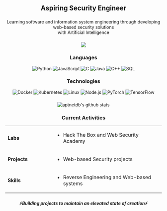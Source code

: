 <!--
**aptnetdb/aptnetdb** is a ✨ _special_ ✨ repository because its `README.md` (this file) appears on your GitHub profile.

Here are some ideas to get you started:

- 🔭 I’m currently working on ...
- 🌱 I’m currently learning ...
- 👯 I’m looking to collaborate on ...
- 🤔 I’m looking for help with ...
- 💬 Ask me about ...
- 📫 How to reach me: ...
- 😄 Pronouns: ...
- ⚡ Fun fact: ...
-->
<h2 align="center"> Aspiring Security Engineer</h2>

###

<p align="center"> Learning software and information system engineering through developing web-based security solutions 
<br> with Artificial Intelligence </br></p>

###

<div align="center">

[![](https://img.shields.io/badge/%20My%20Website-919191)](https://github.com/aptnetdb/aptnetdb.github.io)

</div>

###

<div align="center">
  
### Languages
![Python](https://img.shields.io/badge/-Python-000?&logo=Python)
![JavaScript](https://img.shields.io/badge/-JavaScript-000?&logo=JavaScript)
![C](https://img.shields.io/badge/-C-000?&logo=C)
![Java](https://img.shields.io/badge/-Java-000?&logo=Java&logoColor=007396)
![C++](https://img.shields.io/badge/-C++-000?&logo=c%2b%2b&logoColor=00599C)
![SQL](https://img.shields.io/badge/-SQL-000?&logo=MySQL)
</div>

###

<div align="center">

### Technologies
![Docker](https://img.shields.io/badge/-Docker-000?&logo=Docker)
![Kubernetes](https://img.shields.io/badge/-Kubernetes-000?&logo=Kubernetes)
![Linux](https://img.shields.io/badge/-Linux-000?&logo=Linux)
![Node.js](https://img.shields.io/badge/-Node.js-000?&logo=node.js)
![PyTorch](https://img.shields.io/badge/-PyTorch-000?&logo=PyTorch)
![TensorFlow](https://img.shields.io/badge/-TensorFlow-000?&logo=TensorFlow)
</div>

###

<div align="center">

![aptnetdb's github stats](https://github-readme-stats.vercel.app/api?username=aptnetdb&show_icons=true&theme=dracula)

</div>

###

<div align="center">

### Current Activities
<table><tr>
<td valign="centre" width="30%">

**Labs**

</td>
<td valign="top" width="80%">

- Hack The Box and  Web Security Academy

<tr>
<td valign="centre" width="30%">

**Projects**

</td>

<td valign="top" width="80%">

- Web-based Security projects

</td>

<tr><td valign="centre" width="30%">

**Skills**

</td><td valign="top" width="80%">

- Reverse Engineering and Web-based systems

</td>
</tr></table>
</div>

###

<h4 align="center"> ⚡️<i>Building projects to maintain an elevated state of creation</i>⚡️ </h4>

